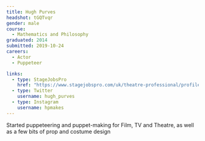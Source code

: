 ```yaml
---
title: Hugh Purves
headshot: tGQTvqr
gender: male
course:
  - Mathematics and Philosophy
graduated: 2014
submitted: 2019-10-24
careers:
  - Actor
  - Puppeteer

links:
  - type: StageJobsPro
    href: "https://www.stagejobspro.com/uk/theatre-professional/profile/hugh-purves"
  - type: Twitter
    username: hugh_purves
  - type: Instagram
    username: hpmakes
---
```


Started puppeteering and puppet-making for Film, TV and Theatre, as well as a few bits of prop and costume design